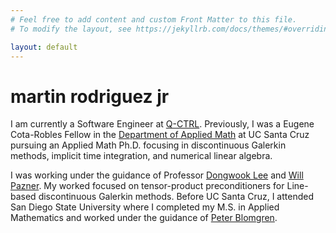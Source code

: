 ```yaml
---
# Feel free to add content and custom Front Matter to this file.
# To modify the layout, see https://jekyllrb.com/docs/themes/#overriding-theme-defaults

layout: default
---
```



# martin rodriguez jr
I am currently a Software Engineer at [Q-CTRL](https://q-ctrl.com/). Previously, I was a Eugene Cota-Robles Fellow in the [Department of Applied Math](https://www.soe.ucsc.edu/departments/applied-mathematics) at UC Santa Cruz pursuing an Applied Math Ph.D. focusing in discontinuous Galerkin methods, implicit time integration, and numerical linear algebra.

I was working under the guidance of Professor [Dongwook Lee](https://users.soe.ucsc.edu/~dongwook/) and [Will Pazner](https://pazner.github.io/). My worked focused on tensor-product preconditioners for Line-based discontinuous Galerkin methods. Before UC Santa Cruz, I attended San Diego State University where I completed my M.S. in Applied Mathematics and worked under the guidance of [Peter Blomgren](http://terminus.sdsu.edu).

<p align="center">
    <img class="user-picture" src="https://github.com/mjrodriguez.png" alt="" style="border-radius: 50%; max-width: calc(40%);">
</p>
